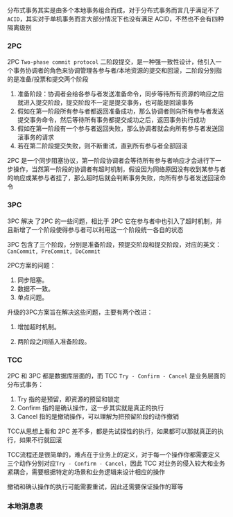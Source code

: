 

分布式事务其实是由多个本地事务组合而成，对于分布式事务而言几乎满足不了 `ACID`，其实对于单机事务而言大部分情况下也没有满足 ACID，不然也不会有四种隔离级别



### 2PC

2PC `Two-phase commit protocol` 二阶段提交，是一种强一致性设计，他引入一个事务协调者的角色来协调管理各参与者/本地资源的提交和回滚，二阶段分别指的是准备/投票和提交两个阶段



1. 准备阶段：协调者会给各参与者发送准备命令，同步等待所有资源的响应之后就进入提交阶段，提交阶段不一定是提交事务，也可能是回滚事务
2. 假如在第一阶段所有参与者都返回准备成功，那么协调者则向所有参与者发送提交事务命令，然后等待所有事务都提交成功之后，返回事务执行成功
3. 假如在第一阶段有一个参与者返回失败，那么协调者就会向所有参与者发送回滚事务的请求
4. 若在第二阶段提交失败，则不断重试，直到所有参与者全部回滚



2PC 是一个同步阻塞协议，第一阶段协调者会等待所有参与者响应才会进行下一步操作，当然第一阶段的协调者有超时机制，假设因为网络原因没有收到某参与者的响应或某参与者挂了，那么超时后就会判断事务失败，向所有参与者发送回滚命令









### 3PC

3PC 解决 了2PC 的一些问题，相比于 2PC 它在参与者中也引入了超时机制，并且新增了一个阶段使得参与者可以利用这一个阶段统一各自的状态

3PC 包含了三个阶段，分别是准备阶段，预提交阶段和提交阶段，对应的英文：`CanCommit, PreCommit, DoCommit` 





2PC方案的问题：

1. 同步阻塞。
2. 数据不一致。
3. 单点问题。

升级的3PC方案旨在解决这些问题，主要有两个改进：

1. 增加超时机制。

2. 两阶段之间插入准备阶段。

   



### TCC

2PC 和 3PC 都是数据库层面的，而 TCC  `Try - Confirm - Cancel` 是业务层面的分布式事务：

1. Try 指的是预留，即资源的预留和锁定
2. Confirm 指的是确认操作，这一步其实就是真正的执行
3. Cancel 指的是撤销操作，可以理解为把预留阶段的动作撤销



TCC从思想上看和 2PC 差不多，都是先试探性的执行，如果都可以那就真正的执行，如果不行就回滚



TCC流程还是很简单的，难点在于业务上的定义，对于每一个操作你都需要定义三个动作分别对应`Try - Confirm - Cancel`，因此 TCC 对业务的侵入较大和业务紧耦合，需要根据特定的场景和业务逻辑来设计相应的操作



撤销和确认操作的执行可能需要重试，因此还需要保证操作的幂等







### 本地消息表













































































































































